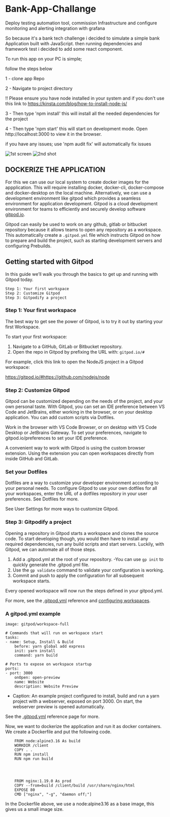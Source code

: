 # Bank-App-Challange
Deploy testing automation tool, commission Infrastructure and configure monitoring and alerting integration with grafana

So because it's a bank tech challenge i decided to simulate a simple bank Application built with JavaScript. then running dependencies and framework test i decided to add some react component.

To run this app on your PC is simple;

follow the steps below

1 - clone app Repo

2 - Navigate to project directory

!! Please ensure you have node installed in your system and if you don't use this link to https://kinsta.com/blog/how-to-install-node-js/

3 - Then type 'npm install' this will install all the needed dependencies for the project

4 - Then type 'npm start' this will start on development mode. Open http://localhost:3000 to view it in the browser.

if you have any issues; use 'npm audit fix' will automatically fix issues

![1st screen](https://user-images.githubusercontent.com/47798540/230577095-257d8e97-3176-4172-b5d9-67fa2637d122.png)
![2nd shot](https://user-images.githubusercontent.com/47798540/230577186-910c1f40-258d-4f37-9264-8225c8c09e31.png)

## DOCKERIZE THE APPLICATION
For this we can use our local system to create docker images for the appplication. This will require installing docker, docker-cli, docker-compose and docker-desktop on the local machine. Alternatively, we can use a development environment like gitpod which provides a seamless environment for application development. Gitpod is a cloud development environment for teams to efficiently and securely develop software [gitpod.io](https://www.google.com/url?sa=t&rct=j&q=&esrc=s&source=web&cd=&cad=rja&uact=8&ved=2ahUKEwijxoferrP-AhXUiP0HHY4TASQQFnoECA8QAQ&url=https%3A%2F%2Fwww.gitpod.io%2F&usg=AOvVaw39pWIjZuoC3seiZXQfgf01).

Gitpod can easily be used to work on any github, gitlab or bitbucket repository because it allows teams to open any repository as a workspace. This automatically create a `.gitpod.yml` file which instructs Gitpod on how to prepare and build the project, such as starting development servers and configuring Prebuilds.

## Getting started with Gitpod

In this guide we’ll walk you through the basics to get up and running with Gitpod today.

    Step 1: Your first workspace
    Step 2: Customize Gitpod
    Step 3: Gitpodify a project

### Step 1: Your first workspace
The best way to get see the power of Gitpod, is to try it out by starting your first Workspace.

To start your first workspace:

1. Navigate to a GitHub, GitLab or Bitbucket repository.
2. Open the repo in Gitpod by prefixing the URL with: `gitpod.io/#`

For example, click this link to open the NodeJS project in a Gitpod workspace:

https://gitpod.io/#https://github.com/nodejs/node

### Step 2: Customize Gitpod

Gitpod can be customized depending on the needs of the project, and your own personal taste. With Gitpod, you can set an IDE preference between VS Code and JetBrains, either working in the browser, or on your desktop application. You can add custom scripts via Dotfiles.

Work in the browser with VS Code Browser, or on desktop with VS Code Desktop or JetBrains Gateway. To set your preferences, navigate to gitpod.io/preferences to set your IDE preference.

A convenient way to work with Gitpod is using the custom browser extension. Using the extension you can open workspaces directly from inside GitHub and GitLab.

### Set your Dotfiles

Dotfiles are a way to customize your developer environment according to your personal needs. To configure Gitpod to use your own dotfiles for all your workspaces, enter the URL of a dotfiles repository in your user preferences. See Dotfiles for more.

See User Settings for more ways to customize Gitpod.

### Step 3: Gitpodify a project

Opening a repository in Gitpod starts a workspace and clones the source code. To start developing though, you would then have to install any required dependencies, run any build scripts and start servers. Luckily, with Gitpod, we can automate all of those steps.

1. Add a .gitpod.yml at the root of your repository.
-You can use `gp init` to quickly generate the .gitpod.yml file.
2. Use the `gp validate` command to validate your configuration is working.
3. Commit and push to apply the configuration for all subsequent workspace starts.

Every opened workspace will now run the steps defined in your gitpod.yml.

For more, see the [.gitpod.yml](https://www.gitpod.io/docs/references/gitpod-yml) reference and [configuring workspaces](https://www.gitpod.io/docs/configure/workspaces).


### A gitpod.yml example
    image: gitpod/workspace-full

    # Commands that will run on workspace start
    tasks:
    - name: Setup, Install & Build
        before: yarn global add express
        init: yarn install
        command: yarn build

    # Ports to expose on workspace startup
    ports:
    - port: 3000
        onOpen: open-preview
        name: Website
        description: Website Preview

* Caption: An example project configured to install, build and run a yarn project with a webserver, exposed on port 3000. On start, the webserver preview is opened automatically.

See the [.gitpod.yml](https://www.gitpod.io/docs/references/gitpod-yml) reference page for more.


Now, we want to dockerize the application and run it as docker containers. We create a Dockerfile and put the following code.

        FROM node:alpine3.16 As build
        WORKDIR /client
        COPY . .
        RUN npm install
        RUN npm run build


        

        FROM nginx:1.19.0 As prod
        COPY --from=build /client/build /usr/share/nginx/html
        EXPOSE 80
        CMD ["nginx", "-g", "daemon off;"]

In the Dockerfile above, we use a node:alpine3.16 as a base image, this gives us a small image size.
